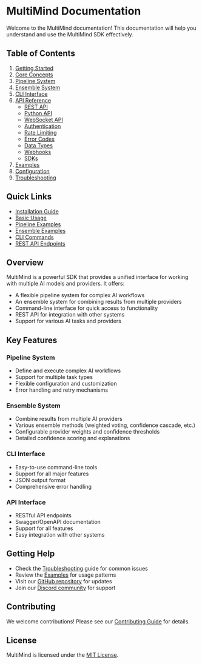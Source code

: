 # MultiMind Documentation

Welcome to the MultiMind documentation! This documentation will help you understand and use the MultiMind SDK effectively.

## Table of Contents

1. [Getting Started](getting_started.md)
2. [Core Concepts](core_concepts.md)
3. [Pipeline System](pipeline.md)
4. [Ensemble System](ensemble.md)
5. [CLI Interface](cli.md)
6. [API Reference](api_reference/README.md)
   - [REST API](api_reference/rest_api.md)
   - [Python API](api_reference/python_api.md)
   - [WebSocket API](api_reference/websocket_api.md)
   - [Authentication](api_reference/authentication.md)
   - [Rate Limiting](api_reference/rate_limiting.md)
   - [Error Codes](api_reference/error_codes.md)
   - [Data Types](api_reference/data_types.md)
   - [Webhooks](api_reference/webhooks.md)
   - [SDKs](api_reference/sdks.md)
7. [Examples](examples.md)
8. [Configuration](configuration.md)
9. [Troubleshooting](troubleshooting.md)

## Quick Links

- [Installation Guide](getting_started.md#installation)
- [Basic Usage](getting_started.md#basic-usage)
- [Pipeline Examples](pipeline.md#examples)
- [Ensemble Examples](ensemble.md#examples)
- [CLI Commands](cli.md#available-commands)
- [REST API Endpoints](api_reference/rest_api.md#available-endpoints)

## Overview

MultiMind is a powerful SDK that provides a unified interface for working with multiple AI models and providers. It offers:

- A flexible pipeline system for complex AI workflows
- An ensemble system for combining results from multiple providers
- Command-line interface for quick access to functionality
- REST API for integration with other systems
- Support for various AI tasks and providers

## Key Features

### Pipeline System
- Define and execute complex AI workflows
- Support for multiple task types
- Flexible configuration and customization
- Error handling and retry mechanisms

### Ensemble System
- Combine results from multiple AI providers
- Various ensemble methods (weighted voting, confidence cascade, etc.)
- Configurable provider weights and confidence thresholds
- Detailed confidence scoring and explanations

### CLI Interface
- Easy-to-use command-line tools
- Support for all major features
- JSON output format
- Comprehensive error handling

### API Interface
- RESTful API endpoints
- Swagger/OpenAPI documentation
- Support for all features
- Easy integration with other systems

## Getting Help

- Check the [Troubleshooting](troubleshooting.md) guide for common issues
- Review the [Examples](examples.md) for usage patterns
- Visit our [GitHub repository](https://github.com/your-repo/multimind) for updates
- Join our [Discord community](https://discord.gg/your-server) for support

## Contributing

We welcome contributions! Please see our [Contributing Guide](contributing.md) for details.

## License

MultiMind is licensed under the [MIT License](LICENSE). 